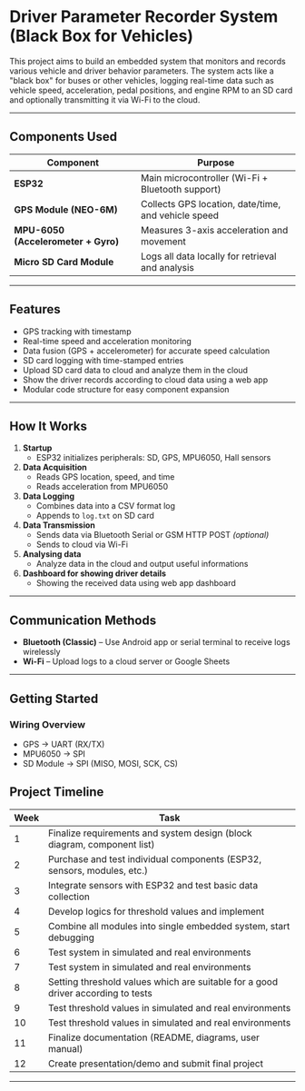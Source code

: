 # Driver Parameter Recorder System (Black Box for Vehicles)

This project aims to build an embedded system that monitors and records various vehicle and driver behavior parameters. The system acts like a "black box" for buses or other vehicles, logging real-time data such as vehicle speed, acceleration, pedal positions, and engine RPM to an SD card and optionally transmitting it via Wi-Fi to the cloud.

---

## Components Used

| Component                        | Purpose                                             |
|----------------------------------|-----------------------------------------------------|
| **ESP32**                        | Main microcontroller (Wi-Fi + Bluetooth support)    |
| **GPS Module (NEO-6M)**          | Collects GPS location, date/time, and vehicle speed |
| **MPU-6050 (Accelerometer + Gyro)** | Measures 3-axis acceleration and movement            |
| **Micro SD Card Module**         | Logs all data locally for retrieval and analysis    |

---

## Features

-  GPS tracking with timestamp
-  Real-time speed and acceleration monitoring
-  Data fusion (GPS + accelerometer) for accurate speed calculation
-  SD card logging with time-stamped entries
-  Upload SD card data to cloud and analyze them in the cloud
-  Show the driver records according to cloud data using a web app
-  Modular code structure for easy component expansion

---

## How It Works

1. **Startup**
   - ESP32 initializes peripherals: SD, GPS, MPU6050, Hall sensors
2. **Data Acquisition**
   - Reads GPS location, speed, and time
   - Reads acceleration from MPU6050
3. **Data Logging**
   - Combines data into a CSV format log
   - Appends to `log.txt` on SD card
4. **Data Transmission** 
   - Sends data via Bluetooth Serial or GSM HTTP POST *(optional)*
   - Sends to cloud via Wi-Fi
5. **Analysing data**
   - Analyze data in the cloud and output useful informations
6. **Dashboard for showing driver details**
   - Showing the received data using web app dashboard

---


##  Communication Methods

- **Bluetooth (Classic)** – Use Android app or serial terminal to receive logs wirelessly
- **Wi-Fi** – Upload logs to a cloud server or Google Sheets

---

##  Getting Started

###  Wiring Overview
- GPS → UART (RX/TX)
- MPU6050 → SPI 
- SD Module → SPI (MISO, MOSI, SCK, CS)

## **Project Timeline**

| Week | Task                                                                    |
|------|-------------------------------------------------------------------------|
| 1    | Finalize requirements and system design (block diagram, component list) |
| 2    | Purchase and test individual components (ESP32, sensors, modules, etc.) |
| 3    | Integrate sensors with ESP32 and test basic data collection             |
| 4    | Develop logics for threshold values and implement                       |
| 5    | Combine all modules into single embedded system, start debugging        |
| 6    | Test system in simulated and real environments                          |
| 7    | Test system in simulated and real environments                          |
| 8    | Setting threshold values which are suitable for a good driver according to tests|
| 9    | Test threshold values in simulated and real environments                |
| 10   | Test threshold values in simulated and real environments                |
| 11   | Finalize documentation (README, diagrams, user manual)                  |
| 12   | Create presentation/demo and submit final project                       |

---
